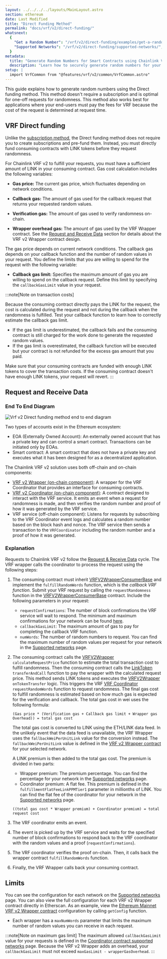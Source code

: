 ```yaml
---
layout: ../../../../layouts/MainLayout.astro
section: ethereum
date: Last Modified
title: "Direct Funding Method"
permalink: "docs/vrf/v2/direct-funding/"
whatsnext:
  {
    "Get a Random Number": "/vrf/v2/direct-funding/examples/get-a-random-number/",
    "Supported Networks": "/vrf/v2/direct-funding/supported-networks/",
  }
metadata:
  title: "Generate Random Numbers for Smart Contracts using Chainlink VRF v2 - Direct funding method"
  description: "Learn how to securely generate random numbers for your smart contract with Chainlink VRF v2. This guide uses the Direct funding method."
setup: |
  import VrfCommon from "@features/vrf/v2/common/VrfCommon.astro"
---
```


<VrfCommon callout="directFunding"/>

This guide explains how to generate random numbers using the Direct funding method. This method doesn't require a subscription and is optimal for one-off requests for randomness. This method also works best for applications where your end-users must pay the fees for VRF because the cost of the request is determined at request time.

## VRF Direct funding

Unlike the [subscription method](/vrf/v2/subscription/), the Direct funding method does not require you to create subscriptions and pre-fund them. Instead, you must directly fund consuming contracts with LINK tokens before they request randomness.

For Chainlink VRF v2 to fulfill your requests, you must have a sufficient amount of LINK in your consuming contract. Gas cost calculation includes the following variables:

- **Gas price:** The current gas price, which fluctuates depending on network conditions.

- **Callback gas:** The amount of gas used for the callback request that returns your requested random values.

- **Verification gas:** The amount of gas used to verify randomness on-chain.

- **Wrapper overhead gas:** The amount of gas used by the VRF Wrapper contract. See the [Request and Receive Data](#request-and-receive-data) section for details about the VRF v2 Wrapper contract design.

The gas price depends on current network conditions. The callback gas depends on your callback function and the number of random values in your request. You define the limits that you are willing to spend for the request with the following variable:

- **Callback gas limit:** Specifies the maximum amount of gas you are willing to spend on the callback request. Define this limit by specifying the `callbackGasLimit` value in your request.

:::note[Note on transaction costs]

Because the consuming contract directly pays the LINK for the request, the cost is calculated during the request and not during the callback when the randomness is fulfilled. Test your callback function to learn how to correctly estimate the callback gas limit.

- If the gas limit is underestimated, the callback fails and the consuming contract is still charged for the work done to generate the requested random values.
- If the gas limit is overestimated, the callback function will be executed but your contract is not refunded for the excess gas amount that you paid.

Make sure that your consuming contracts are funded with enough LINK tokens to cover the transaction costs. If the consuming contract doesn't have enough LINK tokens, your request will revert.
:::

## Request and Receive Data

### End To End Diagram

![Vrf v2 Direct funding method end to end diagram](/images/vrf/v2-direct-funding-e2e.webp)

Two types of accounts exist in the Ethereum ecosystem:

- EOA (Externally Owned Account): An externally owned account that has a private key and can control a smart contract. Transactions can be initiated only by EOAs.
- Smart contract: A smart contract that does not have a private key and executes what it has been designed for as a decentralized application.

The Chainlink VRF v2 solution uses both off-chain and on-chain components:

- [VRF v2 Wrapper (on-chain component)](https://github.com/smartcontractkit/chainlink/blob/develop/contracts/src/v0.8/VRFV2Wrapper.sol): A wrapper for the VRF Coordinator that provides an interface for consuming contracts.
- [VRF v2 Coordinator (on-chain component)](https://github.com/smartcontractkit/chainlink/blob/develop/contracts/src/v0.8/VRFCoordinatorV2.sol): A contract designed to interact with the VRF service. It emits an event when a request for randomness is made, and then verifies the random number and proof of how it was generated by the VRF service.
- VRF service (off-chain component): Listens for requests by subscribing to the VRF Coordinator event logs and calculates a random number based on the block hash and nonce. The VRF service then sends a transaction to the `VRFCoordinator` including the random number and a proof of how it was generated.

### Explanation

Requests to Chainlink VRF v2 follow the [Request & Receive Data](#request-and-receive-data) cycle. The VRF wrapper calls the coordinator to process the request using the following steps:

1. The consuming contract must inherit [VRFV2WrapperConsumerBase](https://github.com/smartcontractkit/chainlink/blob/develop/contracts/src/v0.8/VRFV2WrapperConsumerBase.sol) and implement the `fulfillRandomWords` function, which is the _callback VRF function_. Submit your VRF request by calling the `requestRandomness` function in the [VRFV2WrapperConsumerBase](https://github.com/smartcontractkit/chainlink/blob/develop/contracts/src/v0.8/VRFV2WrapperConsumerBase.sol) contract. Include the following parameters in your request:

   - `requestConfirmations`: The number of block confirmations the VRF service will wait to respond. The minimum and maximum confirmations for your network can be found [here](/vrf/v2/direct-funding/supported-networks/#configurations).
   - `callbackGasLimit`: The maximum amount of gas to pay for completing the callback VRF function.
   - `numWords`: The number of random numbers to request. You can find the maximum number of random values per request for your network in the [Supported networks](/vrf/v2/direct-funding/supported-networks/#configurations) page.

1. The consuming contract calls the [VRFV2Wrapper](https://github.com/smartcontractkit/chainlink/blob/develop/contracts/src/v0.8/VRFV2Wrapper.sol) `calculateRequestPrice` function to estimate the total transaction cost to fulfill randomness. Then the consuming contract calls the [LinkToken](https://github.com/smartcontractkit/chainlink/blob/develop/contracts/src/v0.4/LinkToken.sol) `transferAndCall` function to pay the wrapper with the calculated request price. This method sends LINK tokens and executes the [VRFV2Wrapper](https://github.com/smartcontractkit/chainlink/blob/develop/contracts/src/v0.8/VRFV2Wrapper.sol) `onTokenTransfer` logic. This triggers the VRF [VRF Coordinator](https://github.com/smartcontractkit/chainlink/blob/develop/contracts/src/v0.8/VRFCoordinatorV2.sol) `requestRandomWords` function to request randomness.
   The final gas cost to fulfill randomness is estimated based on how much gas is expected for the verification and callback. The total gas cost in wei uses the following formula:

   ```
   (Gas price * (Verification gas + Callback gas limit + Wrapper gas Overhead)) = total gas cost
   ```

   The total gas cost is converted to LINK using the ETH/LINK data feed. In the unlikely event that the data feed is unavailable, the VRF Wrapper uses the `fallbackWeiPerUnitLink` value for the conversion instead. The `fallbackWeiPerUnitLink` value is defined in the [VRF v2 Wrapper contract](/vrf/v2/direct-funding/supported-networks/#configurations) for your selected network.

   A LINK premium is then added to the total gas cost. The premium is divided in two parts:

   - Wrapper premium: The premium percentage. You can find the percentage for your network in the [Supported networks](/vrf/v2/direct-funding/supported-networks/#configurations) page.
   - Coordinator premium: A flat fee. This premium is defined in the `fulfillmentFlatFeeLinkPPMTier1` parameter in millionths of LINK. You can find the flat fee of the coordinator for your network in the [Supported networks](/vrf/v2/direct-funding/supported-networks/#configurations) page.

   ```
   ((total gas cost * Wrapper premium) + Coordinator premium) = total request cost
   ```

1. The VRF coordinator emits an event.

1. The event is picked up by the VRF service and waits for the specified number of block confirmations to respond back to the VRF coordinator with the random values and a proof (`requestConfirmations`).

1. The VRF coordinator verifies the proof on-chain. Then, it calls back the wrapper contract `fulfillRandomWords` function.

1. Finally, the VRF Wrapper calls back your consuming contract.

## Limits

You can see the configuration for each network on the [Supported networks](/vrf/v2/direct-funding/supported-networks/) page. You can also view the full configuration for each VRF v2 Wrapper contract directly in Etherscan. As an example, view the [Ethereum Mainnet VRF v2 Wrapper contract](https://etherscan.io/address/0x5A861794B927983406fCE1D062e00b9368d97Df6#readContract) configuration by calling `getConfig` function.

- Each wrapper has a `maxNumWords` parameter that limits the maximum number of random values you can receive in each request.

:::note[Note on maximum gas limit]
The maximum allowed `callbackGasLimit` value for your requests is defined in the [Coordinator contract supported networks](/vrf/v2/subscription/supported-networks/) page. Because the VRF v2 Wrapper adds an overhead, your `callbackGasLimit` must not exceed `maxGasLimit - wrapperGasOverhead`.
:::
